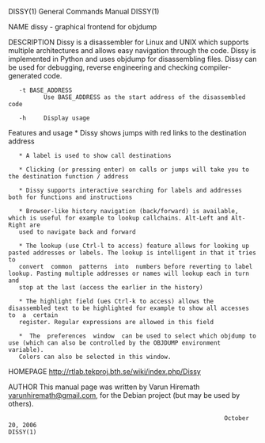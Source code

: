 DISSY(1)                                                      General Commands Manual                                                     DISSY(1)

NAME
       dissy - graphical frontend for objdump

DESCRIPTION
       Dissy  is  a  disassembler  for  Linux and UNIX which supports multiple architectures and allows easy navigation through the code. Dissy is
       implemented in Python and uses objdump for disassembling files. Dissy can be used for debugging, reverse engineering and checking compiler-
       generated code.

       -t BASE_ADDRESS
              Use BASE_ADDRESS as the start address of the disassembled code

       -h     Display usage

Features and usage
       * Dissy shows jumps with red links to the destination address

       * A label is used to show call destinations

       * Clicking (or pressing enter) on calls or jumps will take you to the destination function / address

       * Dissy supports interactive searching for labels and addresses both for functions and instructions

       * Browser-like history navigation (back/forward) is available, which is useful for example to lookup callchains. Alt-Left and Alt-Right are
       used to navigate back and forward

       * The lookup (use Ctrl-l to access) feature allows for looking up pasted addresses or labels. The lookup is intelligent in that it tries to
       convert  common  patterns  into  numbers before reverting to label lookup. Pasting multiple addresses or names will lookup each in turn and
       stop at the last (access the earlier in the history)

       * The highlight field (ues Ctrl-k to access) allows the disassembled text to be highlighted for example to show all accesses to  a  certain
       register. Regular expressions are allowed in this field

       *  The  preferences  window  can be used to select which objdump to use (which can also be controlled by the OBJDUMP environment variable).
       Colors can also be selected in this window.

HOMEPAGE
       http://rtlab.tekproj.bth.se/wiki/index.php/Dissy

AUTHOR
       This manual page was written by Varun Hiremath <varunhiremath@gmail.com>, for the Debian project (but may be used by others).

                                                                 October 20, 2006                                                         DISSY(1)
